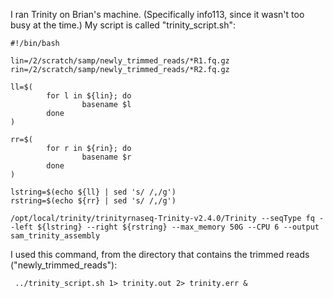 I ran Trinity on Brian's machine. (Specifically info113, since it wasn't too busy at the time.) My script is called "trinity_script.sh":
```
#!/bin/bash

lin=/2/scratch/samp/newly_trimmed_reads/*R1.fq.gz
rin=/2/scratch/samp/newly_trimmed_reads/*R2.fq.gz

ll=$(
        for l in ${lin}; do
                basename $l
        done
)

rr=$(
        for r in ${rin}; do
                basename $r
        done
)

lstring=$(echo ${ll} | sed 's/ /,/g')
rstring=$(echo ${rr} | sed 's/ /,/g')

/opt/local/trinity/trinityrnaseq-Trinity-v2.4.0/Trinity --seqType fq --left ${lstring} --right ${rstring} --max_memory 50G --CPU 6 --output sam_trinity_assembly

```
I used this command, from the directory that contains the trimmed reads ("newly_trimmed_reads"):
```
 ../trinity_script.sh 1> trinity.out 2> trinity.err &
```

